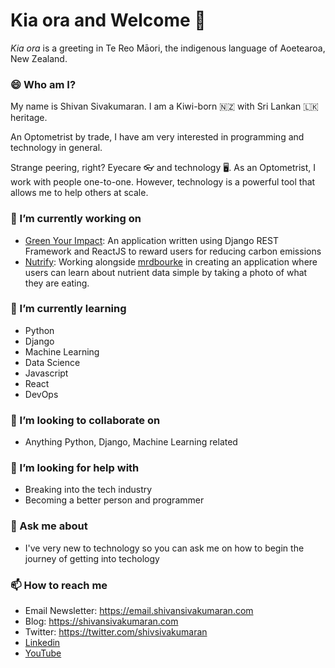 # Kia ora and Welcome 👋

_Kia ora_ is a greeting in Te Reo Māori, the indigenous language of Aoetearoa, New Zealand.

### 😄 Who am I?
My name is Shivan Sivakumaran. I am a Kiwi-born 🇳🇿 with Sri Lankan 🇱🇰 heritage.

An Optometrist by trade, I have am very interested in programming and technology in general.

Strange peering, right? Eyecare 👓 and technology 🖥️. As an Optometrist, I work with people one-to-one. However, technology is a powerful tool that allows me to help others at scale.

###  🔭 I’m currently working on
- [Green Your Impact]("https://github.com/shivans93/green-your-impact"): An application written using Django REST Framework and ReactJS to reward users for reducing carbon emissions
- [Nutrify](https://github.com/shivans93/nutrify): Working alongside [mrdbourke](https://github.com/mrdbourke) in creating an application where users can learn about nutrient data simple by taking a photo of what they are eating.

### 🌱 I’m currently learning 
- Python
- Django
- Machine Learning
- Data Science
- Javascript
- React
- DevOps

### 👯 I’m looking to collaborate on
- Anything Python, Django, Machine Learning related

### 🤔 I’m looking for help with
- Breaking into the tech industry
- Becoming a better person and programmer

### 💬 Ask me about
- I've very new to technology so you can ask me on how to begin the journey of getting into techology

### 📫 How to reach me
- Email Newsletter: https://email.shivansivakumaran.com
- Blog: https://shivansivakumaran.com
- Twitter: https://twitter.com/shivsivakumaran
- [Linkedin](https://www.linkedin.com/in/shivan-sivakumaran-40149818a/)
- [YouTube](https://www.youtube.com/channel/UCrbYXWUmeCy4GqArthu4hCwg)
<!--
**ShivanS93/ShivanS93** is a ✨ _special_ ✨ repository because its `README.md` (this file) appears on your GitHub profile.

Here are some ideas to get you started:

- 🔭 I’m currently working on ...
- 🌱 I’m currently learning ...
- 👯 I’m looking to collaborate on ...
- 🤔 I’m looking for help with ...
- 💬 Ask me about ...
- 📫 How to reach me: ...
- 😄 Pronouns: ...
- ⚡ Fun fact: ...
-->
